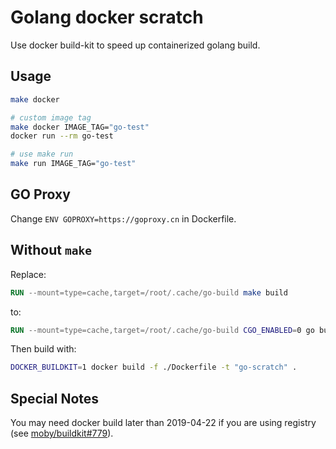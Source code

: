 # Golang docker scratch

Use docker build-kit to speed up containerized golang build.

## Usage

```bash
make docker

# custom image tag
make docker IMAGE_TAG="go-test"
docker run --rm go-test

# use make run
make run IMAGE_TAG="go-test"
```

## GO Proxy

Change `ENV GOPROXY=https://goproxy.cn` in Dockerfile.

## Without `make`

Replace:

```dockerfile
RUN --mount=type=cache,target=/root/.cache/go-build make build
```

to:

```dockerfile
RUN --mount=type=cache,target=/root/.cache/go-build CGO_ENABLED=0 go build -ldflags '-extldflags "-static"' -o output/main ./cmd/root.go
```

Then build with:

```bash
DOCKER_BUILDKIT=1 docker build -f ./Dockerfile -t "go-scratch" .
```

## Special Notes

You may need docker build later than 2019-04-22 if you are using registry (see [moby/buildkit#779](https://github.com/moby/buildkit/issues/779)).